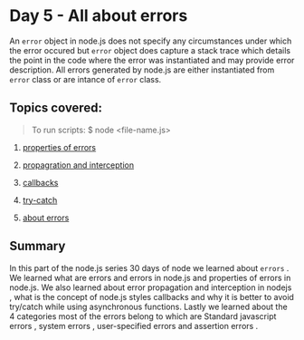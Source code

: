 # Day 5 - All about errors

An `error` object in node.js does not specify any circumstances under which the error occured but `error` object does capture a stack trace which details the point in the code where the error was instantiated and may provide error description. All errors generated by node.js are either instantiated from `error` class or are intance of `error` class.

## Topics covered:

> To run scripts: \$ node <file-name.js>

1. [properties of errors]()

2. [propagration and interception]()

3. [callbacks]()

4. [try-catch]()

5. [about errors]()

## Summary

In this part of the node.js series 30 days of node we learned about `errors` . We learned what are errors and errors in node.js and properties of errors in node.js.
We also learned about error propagation and interception in nodejs , what is the concept of node.js styles callbacks and why it is better to avoid try/catch while using asynchronous functions. Lastly we learned about the 4 categories most of the errors belong to which are Standard javascript errors , system errors , user-specified errors and assertion errors .
